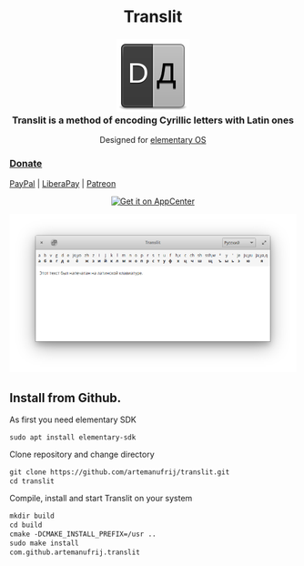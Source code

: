 <div>
  <h1 align="center">Translit</h1>
  <h3 align="center"><img src="data/icons/com.github.artemanufrij.translit.svg"/><br>Translit is a method of encoding Cyrillic letters with Latin ones</h3>
  <p align="center">Designed for <a href="https://elementary.io"> elementary OS</p>
</div>

### Donate
<a href="https://www.paypal.me/ArtemAnufrij">PayPal</a> | <a href="https://liberapay.com/Artem/donate">LiberaPay</a> | <a href="https://www.patreon.com/ArtemAnufrij">Patreon</a>

<p align="center">
  <a href="https://appcenter.elementary.io/com.github.artemanufrij.translit">
    <img src="https://appcenter.elementary.io/badge.svg" alt="Get it on AppCenter">
  </a>
</p>
<p align="center">
  <img src="screenshots/Screenshot.png"/>
</p>

## Install from Github.

As first you need elementary SDK
```
sudo apt install elementary-sdk
```

Clone repository and change directory
```
git clone https://github.com/artemanufrij/translit.git
cd translit
```

Compile, install and start Translit on your system
```
mkdir build
cd build
cmake -DCMAKE_INSTALL_PREFIX=/usr ..
sudo make install
com.github.artemanufrij.translit
```
